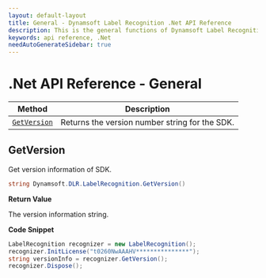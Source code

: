 ```yaml
---
layout: default-layout
title: General - Dynamsoft Label Recognition .Net API Reference
description: This is the general functions of Dynamsoft Label Recognition for .Net API Reference.
keywords: api reference, .Net
needAutoGenerateSidebar: true
---
```


# .Net API Reference - General

| Method               | Description |
|----------------------|-------------|
| [`GetVersion`](#getversion) | Returns the version number string for the SDK. |


## GetVersion

Get version information of SDK.

```csharp
string Dynamsoft.DLR.LabelRecognition.GetVersion()	
```

**Return Value**

The version information string.

**Code Snippet**

```csharp
LabelRecognition recognizer = new LabelRecognition();
recognizer.InitLicense("t0260NwAAAHV***************");
string versionInfo = recognizer.GetVersion();
recognizer.Dispose();
```
